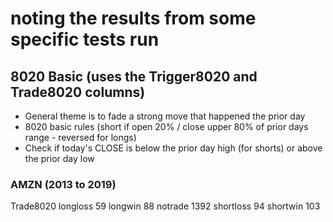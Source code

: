 # noting the results from some specific tests run

## 8020 Basic (uses the Trigger8020 and Trade8020 columns)
- General theme is to fade a strong move that happened the prior day
- 8020 basic rules (short if open 20% / close upper 80% of prior days range - reversed for longs)
- Check if today's CLOSE is below the prior day high (for shorts) or above the prior day low

### AMZN (2013 to 2019)

Trade8020
longloss       59
longwin        88
notrade      1392
shortloss      94
shortwin      103